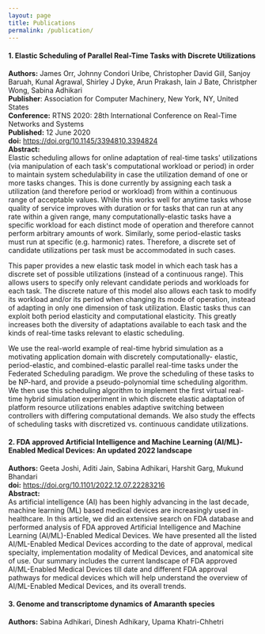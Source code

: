 ```yaml
---
layout: page
title: Publications
permalink: /publication/
---
```


#### 1. Elastic Scheduling of Parallel Real-Time Tasks with Discrete Utilizations

 **Authors:** James Orr, Johnny Condori Uribe, Christopher David Gill, Sanjoy Baruah, Kunal 
 Agrawal, Shirley J Dyke, Arun Prakash, Iain J Bate, Christpher Wong, Sabina Adhikari    <br>
 **Publisher**: Association for Computer Machinery, New York, NY, United States     <br>
 **Conference:** RTNS 2020: 28th International Conference on Real-Time Networks and Systems   <br>
 **Published:** 12 June 2020   <br>
 **doi:** https://doi.org/10.1145/3394810.3394824    <br>
 **Abstract:**   <br>
 Elastic scheduling allows for online adaptation of real-time tasks' utilizations (via manipulation of each task's computational 
 workload or period) in order to maintain system schedulability in case the utilization demand of one or more tasks changes. This is 
 done currently by assigning each task a utilization (and therefore period or workload) from within a continuous range of acceptable 
 values. While this works well for anytime tasks whose quality of service improves with duration or for tasks that can run at any 
 rate within a given range, many computationally-elastic tasks have a specific workload for each distinct mode of operation and 
 therefore cannot perform arbitrary amounts of work. Similarly, some period-elastic tasks must run at specific (e.g. harmonic) 
 rates. Therefore, a discrete set of candidate utilizations per task must be accommodated in such cases.

 This paper provides a new elastic task model in which each task has a discrete set of possible utilizations (instead of a 
 continuous range). This allows users to specify only relevant candidate periods and workloads for each task. The discrete nature of 
 this model also allows each task to modify its workload and/or its period when changing its mode of operation, instead of adapting 
 in only one dimension of task utilization. Elastic tasks thus can exploit both period elasticity and computational elasticity. This 
 greatly increases both the diversity of adaptations available to each task and the kinds of real-time tasks relevant to elastic 
 scheduling.

 We use the real-world example of real-time hybrid simulation as a motivating application domain with discretely computationally- 
 elastic, period-elastic, and combined-elastic parallel real-time tasks under the Federated Scheduling paradigm. We prove the 
 scheduling of these tasks to be NP-hard, and provide a pseudo-polynomial time scheduling algorithm. We then use this scheduling 
 algorithm to implement the first virtual real-time hybrid simulation experiment in which discrete elastic adaptation of platform 
 resource utilizations enables adaptive switching between controllers with differing computational demands. We also study the 
 effects of scheduling tasks with discretized vs. continuous candidate utilizations.   <br>


####  2. FDA approved Artificial Intelligence and Machine Learning (AI/ML)-Enabled Medical Devices: An updated 2022 landscape
 
 **Authors:** Geeta Joshi, Aditi Jain, Sabina Adhikari, Harshit Garg, Mukund Bhandari     <br>
 **doi:** https://doi.org/10.1101/2022.12.07.22283216    <br>
 **Abstract:**   <br>
 As artificial intelligence (AI) has been highly advancing in the last decade, machine learning (ML) based medical devices are 
 increasingly used in healthcare. In this article, we did an extensive search on FDA database and performed analysis of FDA approved 
 Artificial Intelligence and Machine Learning (AI/ML)-Enabled Medical Devices. We have presented all the listed AI/ML-Enabled 
 Medical Devices according to the date of approval, medical specialty, implementation modality of Medical Devices, and anatomical 
 site of use. Our summary includes the current landscape of FDA approved AI/ML-Enabled Medical Devices till date and different FDA 
 approval pathways for medical devices which will help understand the overview of AI/ML-Enabled Medical Devices, and its overall 
 trends.   <br>


####  3. Genome and transcriptome dynamics of Amaranth species

 **Authors:** Sabina Adhikari, Dinesh Adhikary, Upama Khatri-Chhetri
